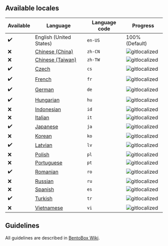 ## Available locales

| Available | Language | Language code | Progress |
| --- | ---------- | --- | ----------- |
| :heavy_check_mark: | English (United States) | `en-US` | 100% (Default) |
| :x: | [Chinese (China)](https://gitlocalize.com/repo/2974/zh-CN/src/main/resources/locales) | `zh-CN` | ![gitlocalized](https://gitlocalize.com/repo/2974/zh-CN//badge.svg) |
| :x: | [Chinese (Taiwan)](https://gitlocalize.com/repo/2974/zh-TW/src/main/resources/locales) | `zh-TW` | ![gitlocalized](https://gitlocalize.com/repo/2974/zh-TW//badge.svg) |
| :heavy_check_mark: | [Czech](https://gitlocalize.com/repo/2974/cs/src/main/resources/locales) | `cs` | ![gitlocalized](https://gitlocalize.com/repo/2974/cs/badge.svg) |
| :heavy_check_mark: | [French](https://gitlocalize.com/repo/2974/fr/src/main/resources/locales) | `fr` | ![gitlocalized](https://gitlocalize.com/repo/2974/fr/badge.svg) |
| :heavy_check_mark: | [German](https://gitlocalize.com/repo/2974/de/src/main/resources/locales) | `de` | ![gitlocalized](https://gitlocalize.com/repo/2974/de/badge.svg) |
| :heavy_check_mark: | [Hungarian](https://gitlocalize.com/repo/2974/hu/src/main/resources/locales) | `hu` | ![gitlocalized](https://gitlocalize.com/repo/2974/hu/badge.svg) |
| :x: | [Indonesian](https://gitlocalize.com/repo/2974/id/src/main/resources/locales) | `id` | ![gitlocalized](https://gitlocalize.com/repo/2974/id/badge.svg) |
| :x: | [Italian](https://gitlocalize.com/repo/2974/it/src/main/resources/locales) | `it` | ![gitlocalized](https://gitlocalize.com/repo/2974/it/badge.svg) |
| :heavy_check_mark: | [Japanese](https://gitlocalize.com/repo/2974/ja/src/main/resources/locales) | `ja` | ![gitlocalized](https://gitlocalize.com/repo/2974/ja/badge.svg) |
| :x: | [Korean](https://gitlocalize.com/repo/2974/ko/src/main/resources/locales) | `ko` | ![gitlocalized](https://gitlocalize.com/repo/2974/ko/badge.svg) |
| :heavy_check_mark: | [Latvian](https://gitlocalize.com/repo/2974/lv/src/main/resources/locales) | `lv` | ![gitlocalized](https://gitlocalize.com/repo/2974/lv/badge.svg) |
| :x: | [Polish](https://gitlocalize.com/repo/2974/pl/src/main/resources/locales) | `pl` | ![gitlocalized](https://gitlocalize.com/repo/2974/pl/badge.svg) |
| :x: | [Portuguese](https://gitlocalize.com/repo/2974/pt/src/main/resources/locales) | `pt` | ![gitlocalized](https://gitlocalize.com/repo/2974/pt/badge.svg) |
| :heavy_check_mark: | [Romanian](https://gitlocalize.com/repo/2974/ro/src/main/resources/locales) | `ro` | ![gitlocalized](https://gitlocalize.com/repo/2974/ro/badge.svg) |
| :x: | [Russian](https://gitlocalize.com/repo/2974/ru/src/main/resources/locales) | `ru` | ![gitlocalized](https://gitlocalize.com/repo/2974/ru/badge.svg) |
| :x: | [Spanish](https://gitlocalize.com/repo/2974/es/src/main/resources/locales) | `es` | ![gitlocalized](https://gitlocalize.com/repo/2974/es/badge.svg) |
| :heavy_check_mark: | [Turkish](https://gitlocalize.com/repo/2974/tr/src/main/resources/locales) | `tr` | ![gitlocalized](https://gitlocalize.com/repo/2974/tr/badge.svg) |
| :x: | [Vietnamese](https://gitlocalize.com/repo/2974/vi/src/main/resources/locales) | `vi` | ![gitlocalized](https://gitlocalize.com/repo/2974/vi/badge.svg) |

## Guidelines
All guidelines are described in [BentoBox Wiki](https://github.com/BentoBoxWorld/BentoBox/wiki/Translate-BentoBox-and-addons#guidelines).

